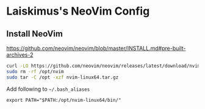 # Laiskimus's NeoVim Config


## Install NeoVim

https://github.com/neovim/neovim/blob/master/INSTALL.md#pre-built-archives-2

```bash
curl -LO https://github.com/neovim/neovim/releases/latest/download/nvim-linux64.tar.gz
sudo rm -rf /opt/nvim
sudo tar -C /opt -xzf nvim-linux64.tar.gz
```

Add following to `~/.bash_aliases`
```
export PATH="$PATH:/opt/nvim-linux64/bin/"
```
